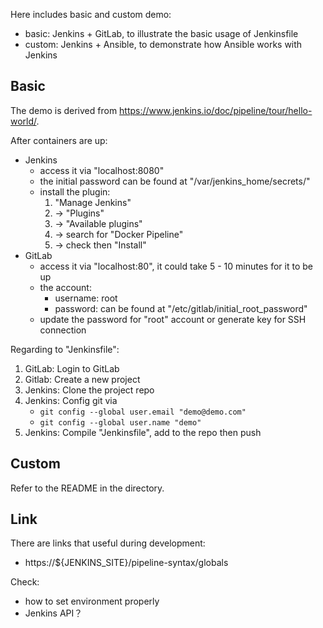 
Here includes basic and custom demo:
- basic: Jenkins + GitLab, to illustrate the basic usage of Jenkinsfile
- custom: Jenkins + Ansible, to demonstrate how Ansible works with Jenkins

## Basic
The demo is derived from https://www.jenkins.io/doc/pipeline/tour/hello-world/.

After containers are up:
- Jenkins
  - access it via "localhost:8080"
  - the initial password can be found at "/var/jenkins_home/secrets/"
  - install the plugin:
    1. "Manage Jenkins"
    2. -> "Plugins"
    3. -> "Available plugins"
    4. -> search for "Docker Pipeline"
    5. -> check then "Install"
- GitLab
  - access it via "localhost:80", it could take 5 - 10 minutes for it to be up
  - the account:
    - username: root
    - password: can be found at "/etc/gitlab/initial_root_password"
  - update the password for "root" account or generate key for SSH connection

Regarding to "Jenkinsfile":
1. GitLab: Login to GitLab
2. Gitlab: Create a new project
3. Jenkins: Clone the project repo
4. Jenkins: Config git via
   - `git config --global user.email "demo@demo.com"`
   - `git config --global user.name "demo"`
5. Jenkins: Compile "Jenkinsfile", add to the repo then push


## Custom
Refer to the README in the directory.


## Link
There are links that useful during development:
- https://${JENKINS_SITE}/pipeline-syntax/globals


Check:
- how to set environment properly
- Jenkins API？
